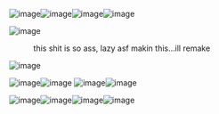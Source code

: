 


![image](https://github.com/user-attachments/assets/044af8d6-46ee-4fda-8812-561a31beb01f)![image](https://github.com/user-attachments/assets/29f4b501-aa0c-4818-a39a-4e5bc1fc34fa)![image](https://github.com/user-attachments/assets/8893c323-3932-48d9-ad22-7e91f5ec4e26)![image](https://github.com/user-attachments/assets/4fa316b1-9755-4188-8ae8-a8895473f9c7)

![image](https://github.com/user-attachments/assets/9f5eefae-f7e8-4e29-9ff4-f16f1b83026e)

 ‎ ‎ ‎ ‎‎ ‎ ‎‎ ‎ ‎ ‎ ‎‎  ‎ ‎this shit is so ass, lazy asf makin this...ill remake


![image](https://github.com/user-attachments/assets/ef879174-af3e-45a1-ac2c-816af9249ea1)








![image](https://github.com/user-attachments/assets/1528efa3-0152-4079-8c7a-6a38303548a0)![image](https://github.com/user-attachments/assets/540f01e9-3051-4888-9b70-eaada194fc81)
![image](https://github.com/user-attachments/assets/be3af8df-a3ed-4c89-8310-a90fe2a2c7b5)![image](https://github.com/user-attachments/assets/6d1c03b3-3821-45d7-a3b8-63f625d782b1)







![image](https://github.com/user-attachments/assets/90259ef4-ecba-4db4-b242-c24f2d2d57ac)![image](https://github.com/user-attachments/assets/e7199470-c2b5-4024-b432-598b9056a6fb)![image](https://github.com/user-attachments/assets/9037286c-9d97-409c-a440-fab212c1f2f8)![image](https://github.com/user-attachments/assets/a5527885-38a9-48ec-a982-3f6cddd31c75)
















































